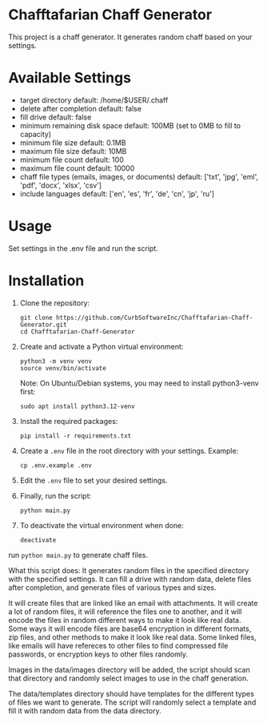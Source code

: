 # Chafftafarian Chaff Generator

This project is a chaff generator.  It generates random chaff based on your settings.

# Available Settings
- target directory default: /home/$USER/.chaff
- delete after completion default: false
- fill drive default: false
- minimum remaining disk space default: 100MB (set to 0MB to fill to capacity)
- minimum file size default: 0.1MB
- maximum file size default: 10MB
- minimum file count default: 100
- maximum file count default: 10000
- chaff file types (emails, images, or documents) default: ['txt', 'jpg', 'eml', 'pdf', 'docx', 'xlsx', 'csv']
- include languages default: ['en', 'es', 'fr', 'de', 'cn', 'jp', 'ru']

# Usage
Set settings in the .env file and run the script.

# Installation
1. Clone the repository:
   ```
   git clone https://github.com/CurbSoftwareInc/Chafftafarian-Chaff-Generator.git
   cd Chafftafarian-Chaff-Generator
   ```

2. Create and activate a Python virtual environment:
   ```
   python3 -m venv venv
   source venv/bin/activate
   ```
   Note: On Ubuntu/Debian systems, you may need to install python3-venv first:
   ```
   sudo apt install python3.12-venv
   ```

3. Install the required packages:
   ```
   pip install -r requirements.txt
   ```

4. Create a `.env` file in the root directory with your settings. Example:
   ```
   cp .env.example .env
   ```

5. Edit the `.env` file to set your desired settings.

6. Finally, run the script:
   ```
   python main.py
   ```

7. To deactivate the virtual environment when done:
   ```
   deactivate
   ```

run `python main.py` to generate chaff files.

What this script does:
It generates random files in the specified directory with the specified settings. It can fill a drive with random data, delete files after completion, and generate files of various types and sizes.

It will create files that are linked like an email with attachments.  It will create a lot of random files, it will reference the files one to another, and it will encode the files in random different ways to make it look like real data.  Some ways it will encode files are base64 encryption in different formats, zip files, and other methods to make it look like real data.  Some linked files, like emails will have refereces to other files to find compressed file passwords, or encryption keys to other files randomly.

Images in the data/images directory will be added, the script should scan that directory and randomly select images to use in the chaff generation.

The data/templates directory should have templates for the different types of files we want to generate.  The script will randomly select a template and fill it with random data from the data directory.